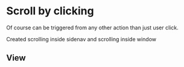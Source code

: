 # Scroll by clicking

Of course can be triggered from any other action than just user click.

Created scrolling inside sidenav
and scrolling inside window

## View

